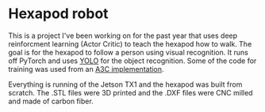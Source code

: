 # Hexapod robot

This is a project I've been working on for the past year that uses deep reinforcment learning (Actor Critic) to teach the hexapod how to walk. The goal is for the hexapod to follow a person using visual recognition. It runs off PyTorch and uses [YOLO](https://github.com/longcw/yolo2-pytorch) for the object recognition. Some of the code for training was used from an [A3C implementation](https://github.com/ikostrikov/pytorch-a3c).

Everything is running of the Jetson TX1 and the hexapod was built from scratch. The .STL files were 3D printed and the .DXF files were CNC milled and made of carbon fiber. 
